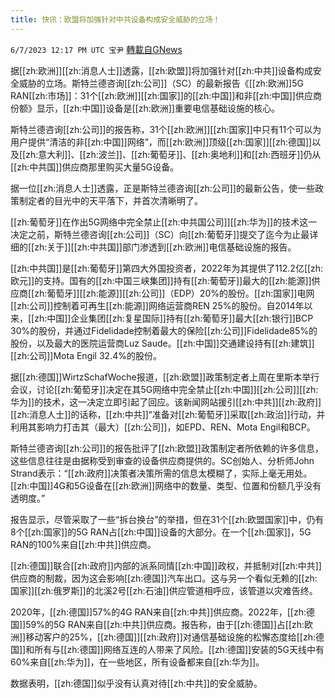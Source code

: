 ```yaml
---
title: 快讯：欧盟将加强针对中共设备构成安全威胁的立场！
---
```

`6/7/2023 12:17 PM UTC 宝尹` [轉載自GNews](https://gnews.org/articles/1365237)

据[[zh:欧洲]][[zh:消息人士]]透露，[[zh:欧盟]]将加强针对[[zh:中共]]设备构成安全威胁的立场。斯特兰德咨询[[zh:公司]]（SC）的最新报告《[[zh:欧洲]]5G RAN[[zh:市场]]：31个[[zh:欧洲]][[zh:国家]]的[[zh:中国]]和非[[zh:中国]]供应商份额》显示，[[zh:中国]]设备是[[zh:欧洲]]重要电信基础设施的核心。

斯特兰德咨询[[zh:公司]]的报告称，31个[[zh:欧洲]][[zh:国家]]中只有11个可以为用户提供“清洁的非[[zh:中国]]网络”，而[[zh:欧洲]]顶级[[zh:国家]][[zh:德国]]以及[[zh:意大利]]、[[zh:波兰]]、[[zh:葡萄牙]]、[[zh:奥地利]]和[[zh:西班牙]]仍从[[zh:中共国]]供应商那里购买大量5G设备。

据一位[[zh:消息人士]]透露，正是斯特兰德咨询[[zh:公司]]的最新公告，使一些政策制定者的目光中的天平落下，并首次清晰明了。

[[zh:葡萄牙]]在作出5G网络中完全禁止[[zh:中共国公司]][[zh:华为]]的技术这一决定之前，斯特兰德咨询[[zh:公司]]（SC）向[[zh:葡萄牙]]提交了迄今为止最详细的[[zh:关于]][[zh:中共国]]部门渗透到[[zh:欧洲]]电信基础设施的报告。

[[zh:中共国]]是[[zh:葡萄牙]]第四大外国投资者，2022年为其提供了112.2亿[[zh:欧元]]的支持。国有的[[zh:中国三峡集团]]持有[[zh:葡萄牙]]最大的[[zh:能源]]供应商[[zh:葡萄牙]][[zh:能源]][[zh:公司]]（EDP）20%的股份。[[zh:国家]]电网[[zh:公司]]控制着可再生[[zh:能源]]网络运营商REN 25%的股份。自2014年以来，[[zh:中国]]企业集团[[zh:复星国际]]持有[[zh:葡萄牙]]最大[[zh:银行]]BCP 30%的股份，并通过Fidelidade控制着最大的保险[[zh:公司]]Fidelidade85%的股份，以及最大的医院运营商Luz Saude。[[zh:中国]]交通建设持有[[zh:建筑]][[zh:公司]]Mota Engil 32.4%的股份。

据[[zh:德国]]WirtzSchafWoche报道，[[zh:欧盟]]政策制定者上周在里斯本举行会议，讨论[[zh:葡萄牙]]决定在其5G网络中完全禁止[[zh:中国]][[zh:公司]][[zh:华为]]的技术，这一决定立即引起了回应。该新闻网站援引[[zh:中共]][[zh:政府]][[zh:消息人士]]的话称，[[zh:中共]]“准备对[[zh:葡萄牙]]采取[[zh:政治]]行动，并利用其影响力打击其（最大）[[zh:公司]]，如EPD、REN、Mota Engil和BCP。

斯特兰德咨询[[zh:公司]]的报告批评了[[zh:欧盟]]政策制定者所依赖的许多信息，这些信息往往是由据称受到审查的设备供应商提供的。SC创始人、分析师John Strand表示：“[[zh:政府]]决策者决策所需的信息太模糊了，实际上毫无用处。[[zh:中国]]4G和5G设备在[[zh:欧洲]]网络中的数量、类型、位置和份额几乎没有透明度。”

报告显示，尽管采取了一些“拆台换台”的举措，但在31个[[zh:欧盟国家]]中，仍有8个[[zh:国家]]的5G RAN占[[zh:中国]]设备的大部分。在一个[[zh:国家]]，5G RAN的100%来自[[zh:中共]]供应商。

[[zh:德国]]联合[[zh:政府]]内部的派系同情[[zh:中国]]政权，并抵制对[[zh:中共]]供应商的制裁，因为这会影响[[zh:德国]]汽车出口。这与另一个看似无赖的[[zh:国家]][[zh:俄罗斯]]的北溪2号[[zh:石油]]供应管道相呼应，该管道以灾难告终。

2020年，[[zh:德国]]57%的4G RAN来自[[zh:中共]]供应商。2022年，[[zh:德国]]59%的5G RAN来自[[zh:中共]]供应商。报告称，由于[[zh:德国]]占[[zh:欧洲]]移动客户的25%，[[zh:德国]][[zh:政府]]对通信基础设施的松懈态度给[[zh:德国]]和所有与[[zh:德国]]网络互连的人带来了风险。[[zh:德国]]安装的5G天线中有60%来自[[zh:华为]]，在一些地区，所有设备都来自[[zh:华为]]。

数据表明，[[zh:德国]]似乎没有认真对待[[zh:中共]]的安全威胁。
